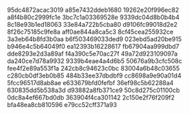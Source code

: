 95dc4872acac3019
a85e7432ddeb1680
19262e20f996ec82
a8f4b80c2999fc1e
3bc7c1a03369528e
9339dc04d8b0b4b4
8c18e93b1ed18063
33e84a722b5cba80
d9106fc99018d2e2
8f26c75185c9fe8a
aff0ae844a8ca5c3
8cf45cea255932ce
3a3eb64b8fd3b0aa
b6f503469033ded9
023ebd5ad20be915
b946e4c5b64049f0
ea12393b16228617
fb67904aa999dbd7
dde8293e2d3a89af
f4a390c5e70ac27f
49a72d923109097a
da240ce7d78a9932
9339b4eae4a4d6b5
50676a9b3cfc508c
fee4f2e89a553f1a
242cb8c94623c0bc
83004a6b48c03655
c280cb0df3eb0b85
484b33ee37dbdbf9
cc8698a9e90a01d4
5fcc96517d8ab8ae
e633679bfd0fefbf
36ef98c5b62288a4
630835dd5b538a3d
d93882a8fb371ce9
50c8d275c01100cb
0dc8a4ef667bd0db
363904f4ca301142
2c150e2f76f209f2
bfa48ea8cb810596
e79cc52cff371a93
